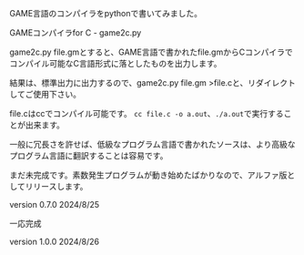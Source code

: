 GAME言語のコンパイラをpythonで書いてみました。

GAMEコンパイラfor C  -  game2c.py

game2c.py file.gmとすると、GAME言語で書かれたfile.gmからCコンパイラでコンパイル可能なC言語形式に落としたものを出力します。

結果は、標準出力に出力するので、game2c.py file.gm >file.cと、リダイレクトしてご使用下さい。

file.cはccでコンパイル可能です。 `cc file.c -o a.out`、`./a.out`で実行することが出来ます。

一般に冗長さを許せば、低級なプログラム言語で書かれたソースは、より高級なプログラム言語に翻訳することは容易です。


まだ未完成です。素数発生プログラムが動き始めたばかりなので、アルファ版としてリリースします。

version 0.7.0 2024/8/25

一応完成

version 1.0.0 2024/8/26
